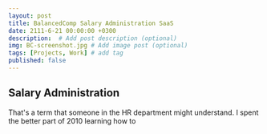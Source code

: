 ```yaml
---
layout: post
title: BalancedComp Salary Administration SaaS
date: 2111-6-21 00:00:00 +0300
description:  # Add post description (optional)
img: BC-screenshot.jpg # Add image post (optional)
tags: [Projects, Work] # add tag
published: false
---
```


## Salary Administration

That's a term that someone in the HR department might understand. I spent the better part of 2010 learning how to
